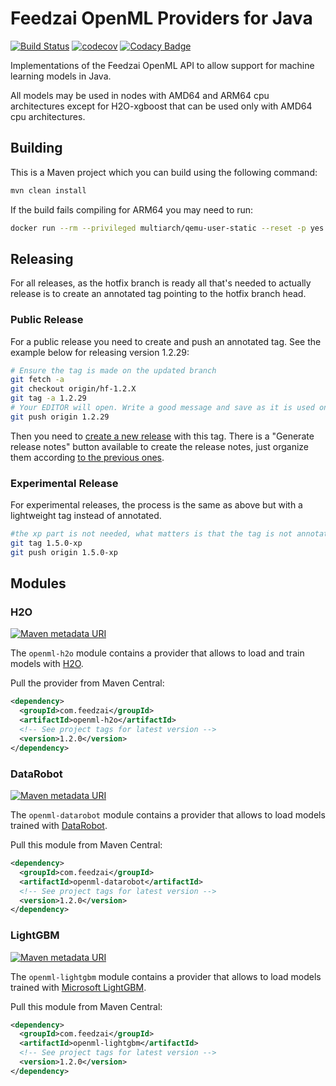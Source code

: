 # Feedzai OpenML Providers for Java
[![Build Status](https://travis-ci.com/feedzai/feedzai-openml-java.svg?branch=master)](https://travis-ci.com/feedzai/feedzai-openml-java)
[![codecov](https://codecov.io/gh/feedzai/feedzai-openml-java/branch/master/graph/badge.svg)](https://codecov.io/gh/feedzai/feedzai-openml-java)
[![Codacy Badge](https://api.codacy.com/project/badge/Grade/4d92197f37ab4811b81f34bd4847fee6?branch=master)](https://www.codacy.com/app/feedzai/feedzai-openml-java?utm_source=github.com&amp;utm_medium=referral&amp;utm_content=feedzai/feedzai-openml-java&amp;utm_campaign=Badge_Grade)

Implementations of the Feedzai OpenML API to allow support for machine
learning models in Java. 

All models may be used in nodes with AMD64 and ARM64 cpu architectures
except for H2O-xgboost that can be used only with AMD64 cpu architectures.

## Building
This is a Maven project which you can build using the following command:
```bash
mvn clean install
```

If the build fails compiling for ARM64 you may need to run:
```bash
docker run --rm --privileged multiarch/qemu-user-static --reset -p yes
```

## Releasing

For all releases, as the hotfix branch is ready all that's needed to actually release is to create an annotated tag pointing to the hotfix branch head.

### Public Release

For a public release you need to create and push an annotated tag. See the example below for releasing version 1.2.29:
```bash
# Ensure the tag is made on the updated branch
git fetch -a
git checkout origin/hf-1.2.X
git tag -a 1.2.29
# Your EDITOR will open. Write a good message and save as it is used on Github as a release message
git push origin 1.2.29
```
Then you need to [create a new release](https://github.com/feedzai/feedzai-openml-java/releases/new) with this tag.
There is a "Generate release notes" button available to create the release notes, just organize them according [to the previous ones](https://github.com/feedzai/feedzai-openml-java/releases).

### Experimental Release

For experimental releases, the process is the same as above but with a lightweight tag instead of annotated.
```bash
#the xp part is not needed, what matters is that the tag is not annotated, but is a good indicator for others that this was a tag for an experimental release
git tag 1.5.0-xp 
git push origin 1.5.0-xp
```

## Modules

### H2O
[![Maven metadata URI](https://img.shields.io/maven-metadata/v/http/central.maven.org/maven2/com/feedzai/openml-h2o/maven-metadata.xml.svg)](https://mvnrepository.com/artifact/com.feedzai/openml-h2o)

The `openml-h2o` module contains a provider that allows to load and train models with [H2O](https://www.h2o.ai/).

Pull the provider from Maven Central:
```xml
<dependency>
  <groupId>com.feedzai</groupId>
  <artifactId>openml-h2o</artifactId>
  <!-- See project tags for latest version -->
  <version>1.2.0</version>
</dependency>
```

### DataRobot
[![Maven metadata URI](https://img.shields.io/maven-metadata/v/http/central.maven.org/maven2/com/feedzai/openml-datarobot/maven-metadata.xml.svg)](https://mvnrepository.com/artifact/com.feedzai/openml-datarobot)

The `openml-datarobot` module contains a provider that allows to load models trained with [DataRobot](https://www.datarobot.com/).

Pull this module from Maven Central:
```xml
<dependency>
  <groupId>com.feedzai</groupId>
  <artifactId>openml-datarobot</artifactId>
  <!-- See project tags for latest version -->
  <version>1.2.0</version>
</dependency>
```

### LightGBM
[![Maven metadata URI](https://img.shields.io/maven-metadata/v/http/central.maven.org/maven2/com/feedzai/openml-lightgbm/maven-metadata.xml.svg)](https://mvnrepository.com/artifact/com.feedzai/openml-lightgbm)

The `openml-lightgbm` module contains a provider that allows to load models trained with [Microsoft LightGBM](https://github.com/microsoft/LightGBM).

Pull this module from Maven Central:
```xml
<dependency>
  <groupId>com.feedzai</groupId>
  <artifactId>openml-lightgbm</artifactId>
  <!-- See project tags for latest version -->
  <version>1.2.0</version>
</dependency>
```
